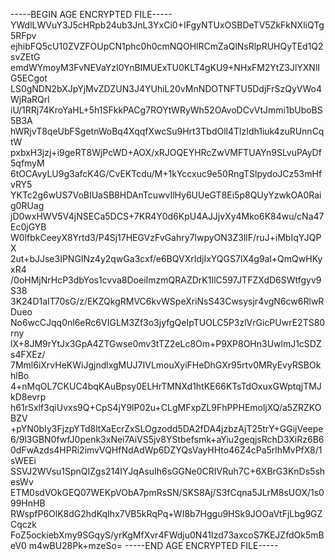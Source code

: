 -----BEGIN AGE ENCRYPTED FILE-----
YWdlLWVuY3J5cHRpb24ub3JnL3YxCi0+IFgyNTUxOSBDeTV5ZkFkNXliQTg5RFpv
ejhibFQ5cU10ZVZFOUpCN1phc0h0cmNQOHlRCmZaQlNsRlpRUHQyTEd1Q2svZEtG
emdWYmoyM3FvNEVaYzI0YnBIMUExTU0KLT4gKU9+NHxFM2YtZ3JlYXNlIG5ECgot
LS0gNDN2bXJpYjMvZDZUN3J4YUhiL20vMnNDOTNFTU5DdjFrSzQyVWo4WjRaRQrl
iU/1RRj74KroYaHL+5h1SFkkPACg7ROYtWRyWh52OAvoDCvVtJmmi1bUboBS5B3A
hWRjvT8qeUbFSgetnWoBq4XqqfXwcSu9Hrt3TbdOll4TlzIdh1iuk4zuRUnnCqtW
pxbxH3jzj+i9geRT8WjPcWD+AOX/xRJOQEYHRcZwVMFTUAYn9SLvuPAyDf5qfmyM
6tOCAvyLU9g3afcK4G/CvEKTcdu/M+1kYccxuc9e50RngTSlpydoJCz53mHfvRY5
YKTc2g6wUS7VoBIUaSB8HDAnTcuwvIlHy6UUeGT8Ei5p8QUyYzwkOA0Raig0RUag
jD0wxHWV5V4jNSECa5DCS+7KR4Y0d6KpU4AJJjvXy4Mko6K84wu/cNa47Ec0jGYB
W0lfbkCeeyX8Yrtd3/P4Sj17HEGVzFvGahry7lwpyON3Z3llF/ruJ+iMbIqYJQPX
2ut+bJJse3IPNGINz4y2qwGa3cxf/e6BQVXrIdjIxYQGS7lX4g9al+QmQwHKyxR4
/0oHMjNrHcP3dbYos1cvva8DoeiImzmQRAZDrK1IlC597JTFZXdD6SWtfgyv9S38
3K24D1aIT70sG/z/EKZQkgRMVC6kvWSpeXriNsS43Cwsysjr4vgN6cw6RlwRDueo
No6wcCJqq0nl6eRc6VIGLM3Zf3o3jyfgQeIpTUOLC5P3zlVrGicPUwrE2TS80rny
lX+8JM9rYtJx3GpA4ZTGwse0mv3tTZ2eLc8Om+P9XP8OHn3UwlmJ1cSDZs4FXEz/
7Mml6iXrvHeKWiJgjndlxgMUJ7IVLmouXyiFHeDhGXr95rtv0MRyEvyRSBOkhlBo
4+nMqOL7CKUC4bqKAuBpsy0ELHrTMNXd1htKE66KTsTdOxuxGWptqjTMJkD8evrp
h61rSxlf3qiUvxs9Q+CpS4jY9lP02u+CLgMFxpZL9FhPPHEmoljXQ/a5ZRZKOBZV
+pYN0bIy3FjzpYTd8ltXaEcrZxSLOgzodd5DA2fDA4jzbzAjT25trY+GGijVeepe
6/9l3GBN0fwfJ0penk3xNei7AiVS5jv8YStbefsmk+aYiu2geqjsRchD3XiRz6B6
0dFwAzds4HPRi2imvVQHfNdAdWp6DZYQsVayHHto46Z4cPa5rlhMvPfX8/1sWEEi
SSVJ2WVsu1SpnQIZgs214IYJqAsuIh6sGGNe0CRIVRuh7C+6XBrG3KnDs5shesWv
ETM0sdVOkGEQ07WEKpVObA7pmRsSN/SKS8Aj/S3fCqna5JLrM8sUOX/1s099HnHB
RWspfP6OlK8dG2hdKqIhx7VB5kRqPq+WI8b7Hggu9HSk9JOOaVtFjLbg9GZCqczk
FoZ5ockiebXmy9SGqyS/yrKgMfXvr4FWdju0N41Izd73axcoS7KEJZfdOk5mBeV0
m4wBU28Pk+mzeSo=
-----END AGE ENCRYPTED FILE-----
